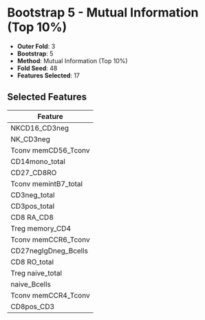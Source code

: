 # Bootstrap 5 - Mutual Information (Top 10%)

- **Outer Fold**: 3
- **Bootstrap**: 5
- **Method**: Mutual Information (Top 10%)
- **Fold Seed**: 48
- **Features Selected**: 17

## Selected Features

| Feature |
|---------|
| NKCD16_CD3neg |
| NK_CD3neg |
| Tconv memCD56_Tconv |
| CD14mono_total |
| CD27_CD8RO |
| Tconv memintB7_total |
| CD3neg_total |
| CD3pos_total |
| CD8 RA_CD8 |
| Treg memory_CD4 |
| Tconv memCCR6_Tconv |
| CD27negIgDneg_Bcells |
| CD8 RO_total |
| Treg naive_total |
| naive_Bcells |
| Tconv memCCR4_Tconv |
| CD8pos_CD3 |
